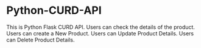 # Python-CURD-API
This is Python Flask CURD API. Users can check the details of the product. Users can create a New Product. Users can Update Product Details. Users can Delete Product Details.
